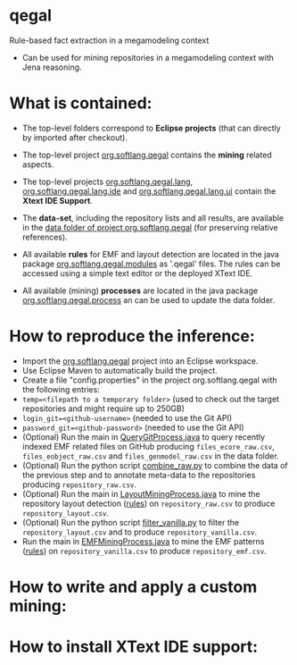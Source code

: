 # qegal
Rule-based fact extraction in a megamodeling context

* Can be used for mining repositories in a megamodeling context with Jena reasoning.

# What is contained:
* The top-level folders correspond to **Eclipse projects** (that can directly by imported after checkout).
* The top-level project [org.softlang.qegal](https://github.com/softlang/qegal/tree/master/org.softlang.qegal) contains the **mining** related aspects.
* The top-level projects [org.softlang.qegal.lang](https://github.com/softlang/qegal/tree/master/org.softlang.qegal.lang), [org.softlang.qegal.lang.ide](https://github.com/softlang/qegal/tree/master/org.softlang.qegal.lang.ide) and [org.softlang.qegal.lang.ui](https://github.com/softlang/qegal/tree/master/org.softlang.qegal.lang.ui) contain the **Xtext IDE Support**.

* The **data-set**, including the repository lists and all results, are available in the [data folder of project org.softlang.qegal](https://github.com/softlang/qegal/tree/master/org.softlang.qegal/data) (for preserving relative references).
* All available **rules** for EMF and layout detection are located in the java package [org.softlang.qegal.modules](https://github.com/softlang/qegal/tree/master/org.softlang.qegal/src/main/java/org/softlang/qegal/modules) as '.qegal' files. The rules can be accessed using a simple text editor or the deployed XText IDE.
* All available (mining) **processes** are located in the java package [org.softlang.qegal.process](https://github.com/softlang/qegal/tree/master/org.softlang.qegal/src/main/java/org/softlang/qegal/process) an can be used to update the data folder.

# How to reproduce the inference:
* Import the [org.softlang.qegal](https://github.com/softlang/qegal/tree/master/org.softlang.qegal) project into an Eclipse workspace.
* Use Eclipse Maven to automatically build the project.
* Create a file "config.properties" in the project org.softlang.qegal with the following entries:
* ``temp=<filepath to a temporary folder>`` (used to check out the target repositories and might require up to 250GB)
* ``login_git=<github-username>`` (needed to use the Git API)
* ``password_git=<github-password>`` (needed to use the Git API)
* (Optional) Run the main in [QueryGitProcess.java](https://github.com/softlang/qegal/blob/master/org.softlang.qegal/src/main/java/org/softlang/qegal/process/QueryGitProcess.java) to query recently indexed EMF related files on GitHub producing `files_ecore_raw.csv`, `files_eobject_raw.csv` and `files_genmodel_raw.csv` in the data folder.
* (Optional) Run the python script [combine_raw.py](https://github.com/softlang/qegal/blob/master/org.softlang.qegal/src/main/java/org/softlang/qegal/process/combine_raw.py) to combine the data of the previous step and to annotate meta-data to the repositories producing `repository_raw.csv`.
* (Optional) Run the main in [LayoutMiningProcess.java](https://github.com/softlang/qegal/blob/master/org.softlang.qegal/src/main/java/org/softlang/qegal/process/LayoutMiningProcess.java) to mine the repository layout detection ([rules](https://github.com/softlang/qegal/tree/master/org.softlang.qegal/src/main/java/org/softlang/qegal/modules/layout)) on `repository_raw.csv` to produce `repository_layout.csv`.
* (Optional) Run the python script [filter_vanilla.py](https://github.com/softlang/qegal/blob/master/org.softlang.qegal/src/main/java/org/softlang/qegal/process/filter_vanilla.py) to filter the `repository_layout.csv` and to produce `repository_vanilla.csv`.
* Run the main in [EMFMiningProcess.java](https://github.com/softlang/qegal/blob/master/org.softlang.qegal/src/main/java/org/softlang/qegal/process/EMFMiningProcess.java) to mine the EMF patterns ([rules](https://github.com/softlang/qegal/tree/master/org.softlang.qegal/src/main/java/org/softlang/qegal/modules/emf)) on `repository_vanilla.csv` to produce `repository_emf.csv`.

# How to write and apply a custom mining:

# How to install XText IDE support:
